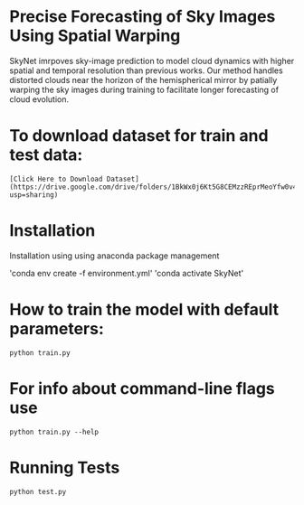 # Precise Forecasting of Sky Images Using Spatial Warping
 SkyNet imrpoves sky-image prediction to model cloud dynamics with higher spatial and temporal resolution than previous works. Our method handles distorted clouds near the horizon of the hemispherical mirror by patially warping the sky images during training to facilitate longer forecasting of cloud evolution. 

# To download dataset for train and test data:
    [Click Here to Download Dataset](https://drive.google.com/drive/folders/1BkWx0j6Kt5G8CEMzzREprMeoYfw0v4ge?usp=sharing)
# Installation
Installation using using anaconda package management

'conda env create -f environment.yml'
'conda activate SkyNet'

# How to train the model with default parameters:
    python train.py

# For info about command-line flags use
    python train.py --help

# Running Tests
    python test.py



